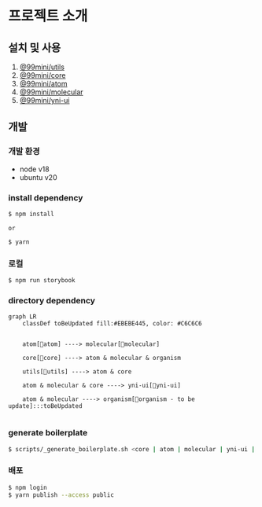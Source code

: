 # 프로젝트 소개

## 설치 및 사용

1. [@99mini/utils](https://github.com/99mini/frontend-libraries/blob/main/packages/utils/README.md)
2. [@99mini/core](https://github.com/99mini/frontend-libraries/blob/main/packages/core/README.md)
3. [@99mini/atom](https://github.com/99mini/frontend-libraries/blob/main/packages/atom/README.md)
4. [@99mini/molecular](https://github.com/99mini/frontend-libraries/blob/main/packages/molecular/README.md)
5. [@99mini/yni-ui](https://github.com/99mini/frontend-libraries/blob/main/packages/yni-ui/README.md)

## 개발

### 개발 환경

- node v18
- ubuntu v20

### install dependency

```bash
$ npm install
```

`or`

```bash
$ yarn
```

### 로컬

```bash
$ npm run storybook
```

### directory dependency

```mermaid
graph LR
    classDef toBeUpdated fill:#EBEBE445, color: #C6C6C6


    atom[📁atom] ----> molecular[📁molecular]

    core[📁core] ----> atom & molecular & organism

    utils[📁utils] ----> atom & core

    atom & molecular & core ----> yni-ui[📁yni-ui]

    atom & molecular ----> organism[📁organism - to be update]:::toBeUpdated


```

### generate boilerplate

```bash
$ scripts/_generate_boilerplate.sh <core | atom | molecular | yni-ui | utils> <Filename>
```

### 배포

```bash
$ npm login
$ yarn publish --access public
```
